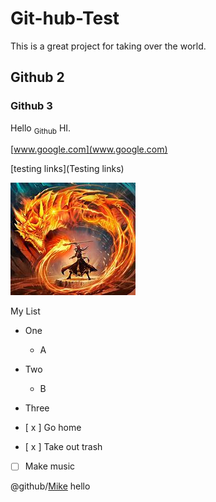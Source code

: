 # Git-hub-Test
This is a great project for taking over the world.
## Github 2
### Github 3
Hello <sub>Github</sub> HI.

[www.google.com](www.google.com)

[testing links](Testing links)

![Dragon](PIcs/OIP.jpg)

My List

- One
  - A
- Two
  - B
- Three


- [ x ] Go home
- [ x ] Take out trash
- [ ] Make music

@github/[Mike](https://github.com/Ageless1980) hello

